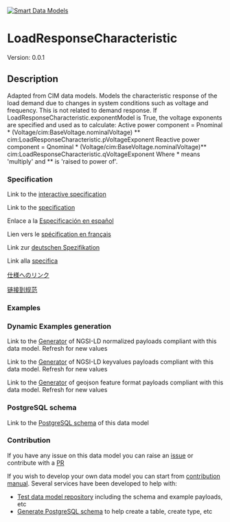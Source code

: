 [![Smart Data Models](https://smartdatamodels.org/wp-content/uploads/2022/01/SmartDataModels_logo.png "Logo")](https://smartdatamodels.org)
# LoadResponseCharacteristic
Version: 0.0.1

## Description 

Adapted from CIM data models. Models the characteristic response of the load demand due to changes in system conditions such as voltage and frequency. This is not related to demand response.  If LoadResponseCharacteristic.exponentModel is True, the voltage exponents are specified and used as to calculate:  Active power component = Pnominal * (Voltage/cim:BaseVoltage.nominalVoltage) ** cim:LoadResponseCharacteristic.pVoltageExponent  Reactive power component = Qnominal * (Voltage/cim:BaseVoltage.nominalVoltage)** cim:LoadResponseCharacteristic.qVoltageExponent  Where  * means 'multiply' and ** is 'raised to power of'.
### Specification

Link to the [interactive specification](https://swagger.lab.fiware.org/?url=https://smart-data-models.github.io/dataModel.EnergyCIM/LoadResponseCharacteristic/swagger.yaml)

Link to the [specification](https://github.com/smart-data-models/dataModel.EnergyCIM/blob/master/LoadResponseCharacteristic/doc/spec.md)

Enlace a la [Especificación en español](https://github.com/smart-data-models/dataModel.EnergyCIM/blob/master/LoadResponseCharacteristic/doc/spec_ES.md)

Lien vers le [spécification en français](https://github.com/smart-data-models/dataModel.EnergyCIM/blob/master/LoadResponseCharacteristic/doc/spec_FR.md)

Link zur [deutschen Spezifikation](https://github.com/smart-data-models/dataModel.EnergyCIM/blob/master/LoadResponseCharacteristic/doc/spec_DE.md)

Link alla [specifica](https://github.com/smart-data-models/dataModel.EnergyCIM/blob/master/LoadResponseCharacteristic/doc/spec_IT.md)

[仕様へのリンク](https://github.com/smart-data-models/dataModel.EnergyCIM/blob/master/LoadResponseCharacteristic/doc/spec_JA.md)

[链接到规范](https://github.com/smart-data-models/dataModel.EnergyCIM/blob/master/LoadResponseCharacteristic/doc/spec_ZH.md)
### Examples
### Dynamic Examples generation

Link to the [Generator](https://smartdatamodels.org/extra/ngsi-ld_generator.php?schemaUrl=https://raw.githubusercontent.com/smart-data-models/dataModel.EnergyCIM/master/LoadResponseCharacteristic/schema.json&email=info@smartdatamodels.org) of NGSI-LD normalized payloads compliant with this data model. Refresh for new values

Link to the [Generator](https://smartdatamodels.org/extra/ngsi-ld_generator_keyvalues.php?schemaUrl=https://raw.githubusercontent.com/smart-data-models/dataModel.EnergyCIM/master/LoadResponseCharacteristic/schema.json&email=info@smartdatamodels.org) of NGSI-LD keyvalues payloads compliant with this data model. Refresh for new values

Link to the [Generator](https://smartdatamodels.org/extra/geojson_features_generator.php?schemaUrl=https://raw.githubusercontent.com/smart-data-models/dataModel.EnergyCIM/master/LoadResponseCharacteristic/schema.json&email=info@smartdatamodels.org) of geojson feature format payloads compliant with this data model. Refresh for new values
### PostgreSQL schema

Link to the [PostgreSQL schema](https://smart-data-models.github.io/dataModel.EnergyCIM/LoadResponseCharacteristic/schema.sql) of this data model
### Contribution

 If you have any issue on this data model you can raise an [issue](https://github.com/smart-data-models/dataModel.EnergyCIM/issues)  or contribute with a [PR](https://github.com/smart-data-models/dataModel.EnergyCIM/pulls)

 If you wish to develop your own data model you can start from [contribution manual](https://bit.ly/contribution_manual). Several services have been developed to help with: 
 - [Test data model repository](https://smartdatamodels.org/index.php/data-models-contribution-api/) including the schema and example payloads, etc
 - [Generate PostgreSQL schema](https://smartdatamodels.org/index.php/sql-service/) to help create a table, create type, etc